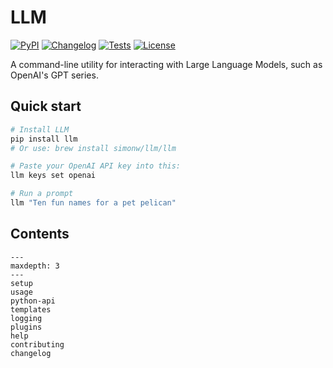 # LLM

[![PyPI](https://img.shields.io/pypi/v/llm.svg)](https://pypi.org/project/llm/)
[![Changelog](https://img.shields.io/github/v/release/simonw/llm?include_prereleases&label=changelog)](https://llm.datasette.io/en/stable/changelog.html)
[![Tests](https://github.com/simonw/llm/workflows/Test/badge.svg)](https://github.com/simonw/llm/actions?query=workflow%3ATest)
[![License](https://img.shields.io/badge/license-Apache%202.0-blue.svg)](https://github.com/simonw/llm/blob/main/LICENSE)

A command-line utility for interacting with Large Language Models, such as OpenAI's GPT series.

## Quick start

```bash
# Install LLM
pip install llm
# Or use: brew install simonw/llm/llm

# Paste your OpenAI API key into this:
llm keys set openai

# Run a prompt
llm "Ten fun names for a pet pelican"
```

## Contents

```{toctree}
---
maxdepth: 3
---
setup
usage
python-api
templates
logging
plugins
help
contributing
changelog
```
